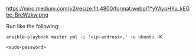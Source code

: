 https://miro.medium.com/v2/resize:fit:4800/format:webp/1*yYAypHYu_kEGbc-BreWzkw.png

Run like the following:
```
ansible-playbook master.yml -i '<ip-address>,' -u ubuntu -K

<sudo-password>
```
